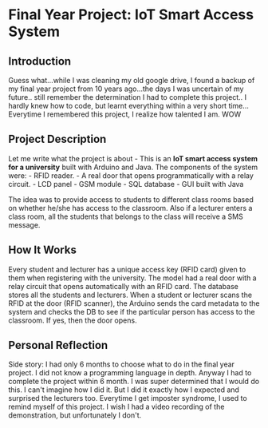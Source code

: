# Final Year Project: IoT Smart Access System

## Introduction

Guess what...while I was cleaning my old google drive, I found a backup of my final year project from 10 years ago...the days I was uncertain of my future.. still remember the determination I had to complete this project.. I hardly knew how to code, but learnt everything within a very short time... Everytime I remembered this project, I realize how talented I am. WOW

## Project Description

Let me write what the project is about - This is an **IoT smart access system for a university** built with Arduino and Java. The components of the system were:
    - RFID reader.
    - A real door that opens programmatically with a relay circuit.
    - LCD panel
    - GSM module
    - SQL database
    - GUI built with Java

The idea was to provide access to students to different class rooms based on whether he/she has access to the classroom. Also if a lecturer enters a class room, all the students that belongs to the class will receive a SMS message.

## How It Works

Every student and lecturer has a unique access key (RFID card) given to them when registering with the university. The model had a real door with a relay circuit that opens automatically with an RFID card. The database stores all the students and lecturers. When a student or lecturer scans the RFID at the door (RFID scanner), the Arduino sends the card metadata to the system and checks the DB to see if the particular person has access to the classroom. If yes, then the door opens.

## Personal Reflection

Side story: I had only 6 months to choose what to do in the final year project. I did not know a programming language in depth. Anyway I had to complete the project within 6 month. I was super determined that I would do this. I can't imagine how I did it. But I did it exactly how I expected and surprised the lecturers too. Everytime I get imposter syndrome, I used to remind myself of this project. I wish I had a video recording of the demonstration, but unfortunately I don't.